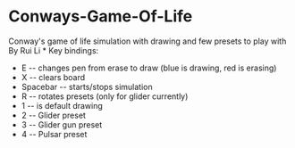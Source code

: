 # Conways-Game-Of-Life

Conway's game of life simulation with drawing and few presets to play with
By Rui Li
*
Key bindings:
* E -- changes pen from erase to draw (blue is drawing, red is erasing)
* X -- clears board
* Spacebar -- starts/stops simulation
* R -- rotates presets (only for glider currently)
* 1 -- is default drawing
* 2 -- Glider preset
* 3 -- Glider gun preset
* 4 -- Pulsar preset

